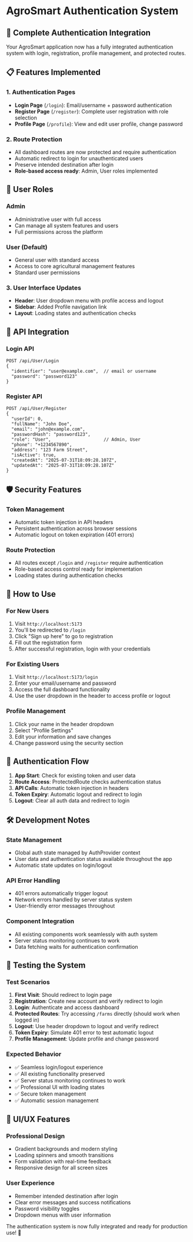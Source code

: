 # AgroSmart Authentication System

## 🚀 **Complete Authentication Integration**

Your AgroSmart application now has a fully integrated authentication system with login, registration, profile management, and protected routes.

## 📋 **Features Implemented**

### **1. Authentication Pages**
- **Login Page** (`/login`): Email/username + password authentication
- **Register Page** (`/register`): Complete user registration with role selection
- **Profile Page** (`/profile`): View and edit user profile, change password

### **2. Route Protection**
- All dashboard routes are now protected and require authentication
- Automatic redirect to login for unauthenticated users
- Preserve intended destination after login
- **Role-based access ready**: Admin, User roles implemented

## 👥 **User Roles**

### **Admin**
- Administrative user with full access
- Can manage all system features and users
- Full permissions across the platform

### **User** (Default)
- General user with standard access
- Access to core agricultural management features
- Standard user permissions

### **3. User Interface Updates**
- **Header**: User dropdown menu with profile access and logout
- **Sidebar**: Added Profile navigation link
- **Layout**: Loading states and authentication checks

## 🔗 **API Integration**

### **Login API**
```
POST /api/User/Login
{
  "identifier": "user@example.com",  // email or username
  "password": "password123"
}
```

### **Register API**
```
POST /api/User/Register
{
  "userId": 0,
  "fullName": "John Doe",
  "email": "john@example.com",
  "passwordHash": "password123",
  "role": "User",                    // Admin, User
  "phone": "+1234567890",
  "address": "123 Farm Street",
  "isActive": true,
  "createdAt": "2025-07-31T18:09:28.107Z",
  "updatedAt": "2025-07-31T18:09:28.107Z"
}
```

## 🛡️ **Security Features**

### **Token Management**
- Automatic token injection in API headers
- Persistent authentication across browser sessions
- Automatic logout on token expiration (401 errors)

### **Route Protection**
- All routes except `/login` and `/register` require authentication
- Role-based access control ready for implementation
- Loading states during authentication checks

## 🎯 **How to Use**

### **For New Users**
1. Visit `http://localhost:5173` 
2. You'll be redirected to `/login`
3. Click "Sign up here" to go to registration
4. Fill out the registration form
5. After successful registration, login with your credentials

### **For Existing Users**
1. Visit `http://localhost:5173/login`
2. Enter your email/username and password
3. Access the full dashboard functionality
4. Use the user dropdown in the header to access profile or logout

### **Profile Management**
1. Click your name in the header dropdown
2. Select "Profile Settings"
3. Edit your information and save changes
4. Change password using the security section

## 🔄 **Authentication Flow**

1. **App Start**: Check for existing token and user data
2. **Route Access**: ProtectedRoute checks authentication status
3. **API Calls**: Automatic token injection in headers
4. **Token Expiry**: Automatic logout and redirect to login
5. **Logout**: Clear all auth data and redirect to login

## 🛠️ **Development Notes**

### **State Management**
- Global auth state managed by AuthProvider context
- User data and authentication status available throughout the app
- Automatic state updates on login/logout

### **API Error Handling**
- 401 errors automatically trigger logout
- Network errors handled by server status system
- User-friendly error messages throughout

### **Component Integration**
- All existing components work seamlessly with auth system
- Server status monitoring continues to work
- Data fetching waits for authentication confirmation

## 🧪 **Testing the System**

### **Test Scenarios**
1. **First Visit**: Should redirect to login page
2. **Registration**: Create new account and verify redirect to login
3. **Login**: Authenticate and access dashboard
4. **Protected Routes**: Try accessing `/farms` directly (should work when logged in)
5. **Logout**: Use header dropdown to logout and verify redirect
6. **Token Expiry**: Simulate 401 error to test automatic logout
7. **Profile Management**: Update profile and change password

### **Expected Behavior**
- ✅ Seamless login/logout experience
- ✅ All existing functionality preserved
- ✅ Server status monitoring continues to work
- ✅ Professional UI with loading states
- ✅ Secure token management
- ✅ Automatic session management

## 🎨 **UI/UX Features**

### **Professional Design**
- Gradient backgrounds and modern styling
- Loading spinners and smooth transitions
- Form validation with real-time feedback
- Responsive design for all screen sizes

### **User Experience**
- Remember intended destination after login
- Clear error messages and success notifications
- Password visibility toggles
- Dropdown menus with user information

The authentication system is now fully integrated and ready for production use! 🎉
